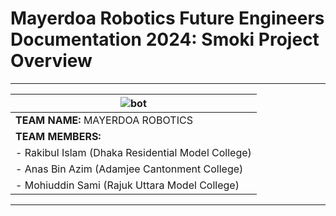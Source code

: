 # Mayerdoa Robotics Future Engineers Documentation 2024: Smoki Project Overview
<u>    </u>

---

| ![bot](https://github.com/user-attachments/assets/fae3ada1-cf80-4fba-a499-312943b05487) | 
|--------------------------------------------------------------| 
| **TEAM NAME:** MAYERDOA ROBOTICS                             | 
| **TEAM MEMBERS:**                                            | 
| - Rakibul Islam (Dhaka Residential Model College)          | 
| - Anas Bin Azim (Adamjee Cantonment College)               | 
| - Mohiuddin Sami (Rajuk Uttara Model College)              |

<u>  </u>

---

